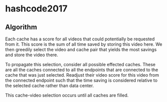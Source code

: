 # hashcode2017

## Algorithm
Each cache has a score for all videos that could potentially be
requested from it. This score is the sum of all time saved by storing
this video here. We then greedily select the video and cache pair that
yields the most savings and store the video there. 


To propagate this
selection, consider all possible effected caches. These are all the
caches connected to all the endpoints that are connected to the cache
that was just selected. Readjust their video score for this video from
the connected endpoint such that the time saving is considered relative
to the selected cache rather than data center.

This cache-video selection occurs until all caches are filled.
